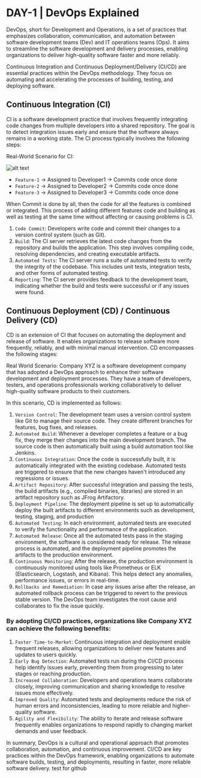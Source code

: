 # DAY-1 | DevOps Explained

DevOps, short for Development and Operations, is a set of practices that emphasizes collaboration, communication, and automation between software development teams (Dev) and IT operations teams (Ops). It aims to streamline the software development and delivery processes, enabling organizations to deliver high-quality software faster and more reliably.

Continuous Integration and Continuous Deployment/Delivery (CI/CD) are essential practices within the DevOps methodology. They focus on automating and accelerating the processes of building, testing, and deploying software.

## Continuous Integration (CI)

CI is a software development practice that involves frequently integrating code changes from multiple developers into a shared repository. The goal is to detect integration issues early and ensure that the software always remains in a working state. The CI process typically involves the following steps:

Real-World Scenario for CI:

![alt text](https://github.com/jaiswaladi246/30-Days-Of-DevOps/blob/main/Images/1.png?raw=true)
- `Feature-1` → Assigned to Developer1 → Commits code once done
- `Feature-2` → Assigned to Developer2 → Commits code once done
- `Feature-3` → Assigned to Developer3 → Commits code once done

When Commit is done by all, then the code for all the features is combined or integrated. This process of adding different features code and building as well as testing at the same time without affecting or causing problems is CI.

1. `Code Commit`: Developers write code and commit their changes to a version control system (such as Git).
2. `Build`: The CI server retrieves the latest code changes from the repository and builds the application. This step involves compiling code, resolving dependencies, and creating executable artifacts.
3. `Automated Tests`: The CI server runs a suite of automated tests to verify the integrity of the codebase. This includes unit tests, integration tests, and other forms of automated testing.
4. `Reporting`: The CI server provides feedback to the development team, indicating whether the build and tests were successful or if any issues were found.

## Continuous Deployment (CD) / Continuous Delivery (CD)

CD is an extension of CI that focuses on automating the deployment and release of software. It enables organizations to release software more frequently, reliably, and with minimal manual intervention. CD encompasses the following stages:

Real World Scenario:
Company XYZ is a software development company that has adopted a DevOps approach to enhance their software development and deployment processes. They have a team of developers, testers, and operations professionals working collaboratively to deliver high-quality software products to their customers.

In this scenario, CD is implemented as follows:

1. `Version Control`: The development team uses a version control system like Git to manage their source code. They create different branches for features, bug fixes, and releases.
2. `Automated Build`: Whenever a developer completes a feature or a bug fix, they merge their changes into the main development branch. The source code is then automatically built using a build automation tool like Jenkins.
3. `Continuous Integration`: Once the code is successfully built, it is automatically integrated with the existing codebase. Automated tests are triggered to ensure that the new changes haven't introduced any regressions or issues.
4. `Artifact Repository`: After successful integration and passing the tests, the build artifacts (e.g., compiled binaries, libraries) are stored in an artifact repository such as JFrog Artifactory.
5. `Deployment Pipeline`: The deployment pipeline is set up to automatically deploy the built artifacts to different environments such as development, testing, staging, and production
6. `Automated Testing`: In each environment, automated tests are executed to verify the functionality and performance of the application.
7. `Automated Release`: Once all the automated tests pass in the staging environment, the software is considered ready for release. The release process is automated, and the deployment pipeline promotes the artifacts to the production environment.
8. `Continuous Monitoring`: After the release, the production environment is continuously monitored using tools like Prometheus or ELK (Elasticsearch, Logstash, and Kibana). This helps detect any anomalies, performance issues, or errors in real-time.
9. `Rollbacks and Remediation`: In case any issues arise after the release, an automated rollback process can be triggered to revert to the previous stable version. The DevOps team investigates the root cause and collaborates to fix the issue quickly.


### By adopting CI/CD practices, organizations like Company XYZ can achieve the following benefits: ###

1. `Faster Time-to-Market`: Continuous integration and deployment enable frequent releases, allowing organizations to deliver new features and updates to users quickly.
2. `Early Bug Detection`: Automated tests run during the CI/CD process help identify issues early, preventing them from progressing to later stages or reaching production.
3. `Increased Collaboration`: Developers and operations teams collaborate closely, improving communication and sharing knowledge to resolve issues more effectively.
4. `Improved Quality`: Automated tests and deployments reduce the risk of human errors and inconsistencies, leading to more reliable and higher-quality software.
5. `Agility and Flexibility`: The ability to iterate and release software frequently enables organizations to respond rapidly to changing market demands and user feedback.

In summary, DevOps is a cultural and operational approach that promotes collaboration, automation, and continuous improvement. CI/CD are key practices within the DevOps framework, enabling organizations to automate software builds, testing, and deployments, resulting in faster, more reliable software delivery.
test for github